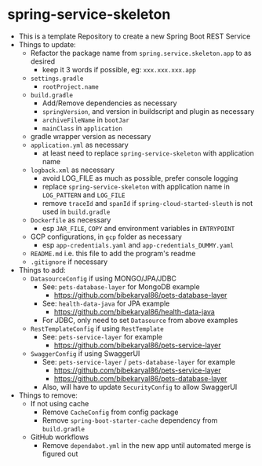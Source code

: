# spring-service-skeleton

* This is a template Repository to create a new Spring Boot REST Service
* Things to update:
    * Refactor the package name from `spring.service.skeleton.app` to as desired
        * keep it 3 words if possible, eg: `xxx.xxx.xxx.app`
    * `settings.gradle`
        * `rootProject.name`
    * `build.gradle`
        * Add/Remove dependencies as necessary
        * `springVersion`, and version in buildscript and plugin as necessary
        * `archiveFileName` in `bootJar`
        * `mainClass` in `application`
    * gradle wrapper version as necessary
    * `application.yml` as necessary
        * at least need to replace `spring-service-skeleton` with application name
    * `logback.xml` as necessary
        * avoid LOG_FILE as much as possible, prefer console logging
        * replace `spring-service-skeleton` with application name in `LOG_PATTERN` and `LOG_FILE`
        * remove `traceId` and `spanId` if `spring-cloud-started-sleuth` is not used in `build.gradle`
    * `Dockerfile` as necessary
        * esp `JAR_FILE`, `COPY` and environment variables in `ENTRYPOINT`
    * GCP configurations, in `gcp` folder as necessary
        * esp `app-credentials.yaml` and `app-credentials_DUMMY.yaml`
    * `README.md` i.e. this file to add the program's readme
    * `.gitignore` if necessary
 * Things to add:
     * `DatasourceConfig` if using MONGO/JPA/JDBC
         * See: `pets-database-layer` for MongoDB example
             * https://github.com/bibekaryal86/pets-database-layer
         * See: `health-data-java` for JPA example
             * https://github.com/bibekaryal86/health-data-java
         * For JDBC, only need to set `Datasource` from above examples
     * `RestTemplateConfig` if using `RestTemplate`
         * See: `pets-service-layer` for example
             * https://github.com/bibekaryal86/pets-service-layer
     * `SwaggerConfig` if using SwaggerUI
         * See: `pets-service-layer` / `pets-database-layer` for example
             * https://github.com/bibekaryal86/pets-service-layer
             * https://github.com/bibekaryal86/pets-database-layer
         * Also, will have to update `SecurityConfig` to allow SwaggerUI
 * Things to remove:
     * If not using cache
         * Remove `CacheConfig` from config package
         * Remove `spring-boot-starter-cache` dependency from `build.gradle`
     * GitHub workflows
         * Remove `dependabot.yml` in the new app until automated merge is figured out

